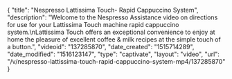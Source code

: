 {
    "title": "Nespresso Lattissima Touch-  Rapid Cappuccino System",
    "description": "Welcome to the Nespresso Assistance video on directions for use for your Lattissima Touch machine rapid cappuccino system.\nLattissima Touch offers an exceptional convenience to enjoy at home the pleasure of excellent coffee & milk recipes at the simple touch of a button.",
    "videoid": "137285870",
    "date_created": "1515714289",
    "date_modified": "1516123147",
    "type": "captivate",
    "layout": "video",
    "url": "\/v\/nespresso-lattissima-touch-rapid-cappuccino-system-mp4\/137285870"
}